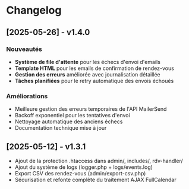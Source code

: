 # Changelog

## [2025-05-26] - v1.4.0
### Nouveautés
- **Système de file d'attente** pour les échecs d'envoi d'emails
- **Template HTML** pour les emails de confirmation de rendez-vous
- **Gestion des erreurs** améliorée avec journalisation détaillée
- **Tâches planifiées** pour le retry automatique des envois échoués

### Améliorations
- Meilleure gestion des erreurs temporaires de l'API MailerSend
- Backoff exponentiel pour les tentatives d'envoi
- Nettoyage automatique des anciens échecs
- Documentation technique mise à jour

## [2025-05-12] - v1.3.1
- Ajout de la protection .htaccess dans admin/, includes/, rdv-handler/
- Ajout du système de logs (logger.php + logs/events.log)
- Export CSV des rendez-vous (admin/export-csv.php)
- Sécurisation et refonte complète du traitement AJAX FullCalendar
